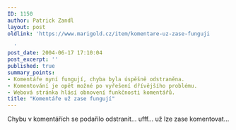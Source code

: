 ```yaml
---
ID: 1150
author: Patrick Zandl
layout: post
oldlink: 'https://www.marigold.cz/item/komentare-uz-zase-funguji

  '
post_date: 2004-06-17 17:10:04
post_excerpt: ''
published: true
summary_points:
- Komentáře nyní fungují, chyba byla úspěšně odstraněna.
- Komentování je opět možné po vyřešení dřívějšího problému.
- Webová stránka hlásí obnovení funkčnosti komentářů.
title: "Komentáře už zase fungují"
---
```


<p>
Chybu v komentářích se podařilo odstranit... ufff... už lze zase komentovat...
</p>